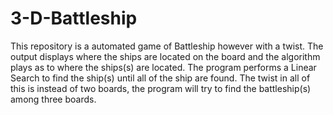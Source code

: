 # 3-D-Battleship

This repository is a automated game of Battleship however with a twist. The output displays where the ships are located on the board and the algorithm plays as to where the ships(s) are located. The program performs a Linear Search to find the ship(s) until all of the ship are found. The twist in all of this is instead of two boards, the program will try to find the battleship(s) among three boards. 
